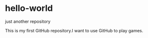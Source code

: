 # hello-world
just another repository

This is my first GitHub repository.I want to use GitHub to play games.
